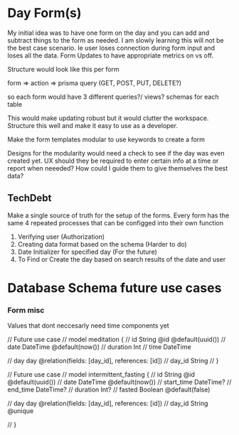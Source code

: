 # Day Form(s)

My initial idea was to have one form on the day and you can add and subtract things to the form as needed. I am slowly learning this will not be the best case scenario. Ie user loses connection during form input and loses all the data. Form Updates to have appropriate metrics on vs off.

Structure would look like this per form

form => action => prisma query (GET, POST, PUT, DELETE?)

so each form would have 3 different queries?/ views? schemas for each table

This would make updating robust but it would clutter the workspace. Structure this well and make it easy to use as a developer.

Make the form templates modular to use keywords to create a form

Designs for the modularity would need a check to see if the day was even created yet. UX should they be required to enter certain info at a time or report when neeeded? How could I guide them to give themselves the best data?

## TechDebt

Make a single source of truth for the setup of the forms. Every form has the same 4 repeated processes that can be configged into their own function

1. Verifying user (Authorization)
2. Creating data format based on the schema (Harder to do)
3. Date Initializer for specified day (For the future)
4. To Find or Create the day based on search results of the date and user

# Database Schema future use cases

### Form misc

Values that dont neccesarly need time components yet

// Future use case
// model meditation {
// id String @id @default(uuid())
// date DateTime @default(now())
// duration Int
// time DateTime

// day day @relation(fields: [day_id], references: [id])
// day_id String
// }

// Future use case
// model intermittent_fasting {
// id String @id @default(uuid())
// date DateTime @default(now())
// start_time DateTime?
// end_time DateTime?
// duration Int?
// fasted Boolean @default(false)

// day day @relation(fields: [day_id], references: [id])
// day_id String @unique

// }
